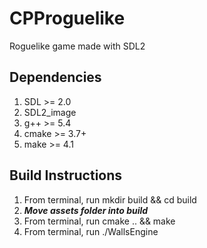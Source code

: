 # CPProguelike
Roguelike game made with SDL2

## Dependencies
1. SDL >= 2.0
2. SDL2_image
3. g++ >= 5.4
4. cmake >= 3.7+
5. make >= 4.1

## Build Instructions
1. From terminal, run mkdir build && cd build
2. ***Move assets folder into build***
3. From terminal, run cmake .. && make
4. From terminal, run ./WallsEngine
